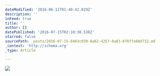 ```yaml
---
dateModified: '2016-06-11T01:40:42.029Z'
description: ''
inFeed: true
title: ''
author: []
datePublished: '2016-07-15T02:10:38.538Z'
starred: false
sourcePath: _posts/2016-07-15-8483c939-8a62-4257-8a83-6f6ffe88d732.md
_context: 'http://schema.org'
_type: Article

---
```

![](https://the-grid-user-content.s3-us-west-2.amazonaws.com/4b0ed42f-526b-4bf7-b708-85e208833e6e.jpg)